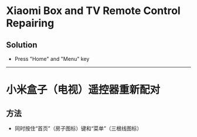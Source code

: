 # Xiaomi Box and TV Remote Control Repairing

## Solution
* Press "Home" and "Menu" key

-------------------------------------

# 小米盒子（电视）遥控器重新配对

## 方法
* 同时按住“首页”（房子图标）键和“菜单”（三根线图标）
